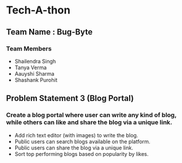 # Tech-A-thon

## Team Name : Bug-Byte

### Team Members

- Shailendra Singh
- Tanya Verma
- Aauyshi Sharma
- Shashank Purohit

## Problem Statement 3 (Blog Portal)

### Create a blog portal where user can write any kind of blog, while others can like and share the blog via a unique link.

- Add rich text editor (with images) to write the blog.
- Public users can search blogs available on the platform.
- Public users can share the blog via a unique link.
- Sort top performing blogs based on popularity by likes.

